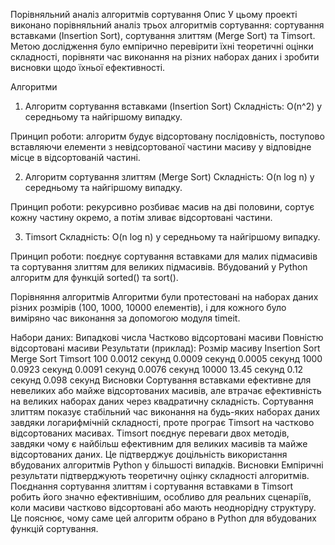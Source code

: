 Порівняльний аналіз алгоритмів сортування
Опис
У цьому проекті виконано порівняльний аналіз трьох алгоритмів сортування: сортування вставками (Insertion Sort), сортування злиттям (Merge Sort) та Timsort. Метою дослідження було емпірично перевірити їхні теоретичні оцінки складності, порівняти час виконання на різних наборах даних і зробити висновки щодо їхньої ефективності.

Алгоритми
1. Алгоритм сортування вставками (Insertion Sort)
Складність: O(n^2) у середньому та найгіршому випадку.

Принцип роботи: алгоритм будує відсортовану послідовність, поступово вставляючи елементи з невідсортованої частини масиву у відповідне місце в відсортованій частині.

2. Алгоритм сортування злиттям (Merge Sort)
Складність: O(n log n) у середньому та найгіршому випадку.

Принцип роботи: рекурсивно розбиває масив на дві половини, сортує кожну частину окремо, а потім зливає відсортовані частини.

3. Timsort
Складність: O(n log n) у середньому та найгіршому випадку.

Принцип роботи: поєднує сортування вставками для малих підмасивів та сортування злиттям для великих підмасивів. Вбудований у Python алгоритм для функцій sorted() та sort().

Порівняння алгоритмів
Алгоритми були протестовані на наборах даних різних розмірів (100, 1000, 10000 елементів), і для кожного було виміряно час виконання за допомогою модуля timeit.

Набори даних:
Випадкові числа
Частково відсортовані масиви
Повністю відсортовані масиви
Результати (приклад):
Розмір масиву	Insertion Sort	Merge Sort	    Timsort
100	            0.0012 секунд	0.0009 секунд	0.0005 секунд
1000	        0.0923 секунд	0.0091 секунд	0.0076 секунд
10000	        13.45 секунд	0.12 секунд	    0.098 секунд
Висновки
Сортування вставками ефективне для невеликих або майже відсортованих масивів, але втрачає ефективність на великих наборах даних через квадратичну складність.
Сортування злиттям показує стабільний час виконання на будь-яких наборах даних завдяки логарифмічній складності, проте програє Timsort на частково відсортованих масивах.
Timsort поєднує переваги двох методів, завдяки чому є найбільш ефективним для великих масивів та майже відсортованих даних. Це підтверджує доцільність використання вбудованих алгоритмів Python у більшості випадків.
Висновки
Емпіричні результати підтверджують теоретичну оцінку складності алгоритмів. Поєднання сортування злиттям і сортування вставками в Timsort робить його значно ефективнішим, особливо для реальних сценаріїв, коли масиви частково відсортовані або мають неоднорідну структуру. Це пояснює, чому саме цей алгоритм обрано в Python для вбудованих функцій сортування.
